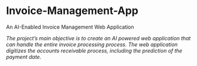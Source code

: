 # Invoice-Management-App
An AI-Enabled Invoice Management Web Application

<I>The project’s main objective is to create an AI powered web application that can handle the entire invoice processing process.
The web application digitizes the accounts receivable process, including the prediction of the payment date. </I>


